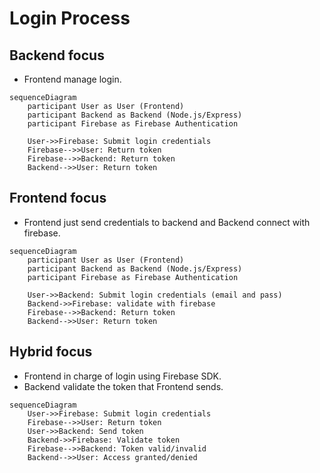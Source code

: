 # Login Process

## Backend focus

- Frontend manage login.

```mermaid
sequenceDiagram
    participant User as User (Frontend)
    participant Backend as Backend (Node.js/Express)
    participant Firebase as Firebase Authentication

    User->>Firebase: Submit login credentials
    Firebase-->>User: Return token
    Firebase-->>Backend: Return token
    Backend-->>User: Return token
```

## Frontend focus

- Frontend just send credentials to backend and Backend connect with firebase.

```mermaid
sequenceDiagram
    participant User as User (Frontend)
    participant Backend as Backend (Node.js/Express)
    participant Firebase as Firebase Authentication

    User->>Backend: Submit login credentials (email and pass)
    Backend->>Firebase: validate with firebase
    Firebase-->>Backend: Return token
    Backend-->>User: Return token
```

## Hybrid focus

- Frontend in charge of login using Firebase SDK.
- Backend validate the token that Frontend sends.

```mermaid
sequenceDiagram
    User->>Firebase: Submit login credentials
    Firebase-->>User: Return token
    User->>Backend: Send token
    Backend->>Firebase: Validate token
    Firebase-->>Backend: Token valid/invalid
    Backend-->>User: Access granted/denied
```
